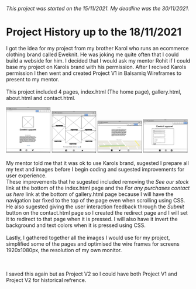 *This project was started on the 15/11/2021. My deadline was the 30/11/2021.*

# Project History up to the 18/11/2021
I got the idea for my project from my brother Karol who runs an ecommerce clothing brand called Eweknit. He was joking me quite often that I could build a webside for him. I decided that I would ask my mentor Rohit if I could base my project on Karols brand with his permission. After I recived Karols permission I then went and created Project V1 in Balsamiq Wireframes to present to my mentor.<br>
<br>
This project included 4 pages, index.html (The home page), gallery.html, about.html and contact.html.<br>
<br>
<img src="assets/images/readme-images/project-vone-html-page-images/index.html.png" alt="Balsamiq Wireframe of The Homepage named Index.html" width="24%">
<img src="assets/images/readme-images/project-vone-html-page-images/gallery.html.png" alt="Balsamiq Wireframe of The Homepage named Index.html" width="24%">
<img src="assets/images/readme-images/project-vone-html-page-images/about.html.png" alt="Balsamiq Wireframe of The Homepage named Index.html" width="24%">
<img src="assets/images/readme-images/project-vone-html-page-images/contact.html.png" alt="Balsamiq Wireframe of The Homepage named Index.html" width="24%"><br>
<br>
My mentor told me that it was ok to use Karols brand, sugested I prepare all my text and images before I begin coding and sugested improvements for user experience.<br>
These improvements that he sugested included removing the *See our stock* link at the bottom of the index.html page and the *For any purchases contact us here* link at the bottom of gallery.html page because I will have the navigation bar fixed to the top of the page even when scrolling using CSS. He also sugested giving the user interaction feedback through the *Submit* button on the contact.html page so I created the redirect page and I will set it to redirect to that page when it is pressed. I will also have it invert the background and text colors when it is pressed using CSS.<br>
<br>
Lastly, I gathered together all the images I would use for my project, simplified some of the pages and optimised the wire frames for screens 1920x1080px, the resolution of my own monitor.<br>







<br>
<br>
I saved this again but as Project V2 so I could have both Project V1 and Project V2 for historical refrence.